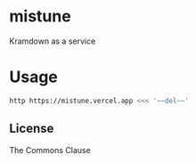 # mistune

Kramdown as a service

# Usage

```zsh
http https://mistune.vercel.app <<< '~~del~~'
```

## License

The Commons Clause

